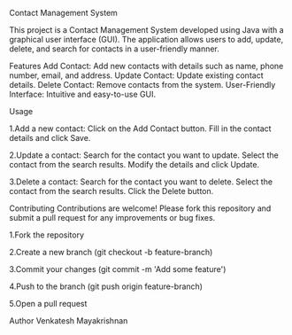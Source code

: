Contact Management System

This project is a Contact Management System developed using Java with a graphical user interface (GUI). The application allows users to add, update, delete, and search for contacts in a user-friendly manner.

Features
Add Contact: Add new contacts with details such as name, phone number, email, and address.
Update Contact: Update existing contact details.
Delete Contact: Remove contacts from the system.
User-Friendly Interface: Intuitive and easy-to-use GUI.

Usage

1.Add a new contact:
  Click on the Add Contact button.
  Fill in the contact details and click Save.
  
2.Update a contact:
  Search for the contact you want to update.
  Select the contact from the search results.
  Modify the details and click Update.
  
3.Delete a contact:
  Search for the contact you want to delete.
  Select the contact from the search results.
  Click the Delete button.

Contributing
Contributions are welcome! Please fork this repository and submit a pull request for any improvements or bug fixes.

1.Fork the repository

2.Create a new branch (git checkout -b feature-branch)

3.Commit your changes (git commit -m 'Add some feature')

4.Push to the branch (git push origin feature-branch)

5.Open a pull request

Author
Venkatesh Mayakrishnan
